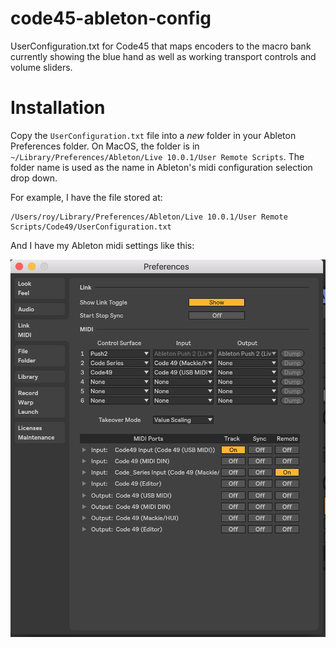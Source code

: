# code45-ableton-config
UserConfiguration.txt for Code45 that maps encoders to the macro bank currently showing the blue hand as well as working transport controls and volume sliders.

# Installation


Copy the `UserConfiguration.txt` file into a *new* folder in your Ableton Preferences folder. On MacOS, the folder is in `~/Library/Preferences/Ableton/Live 10.0.1/User Remote Scripts`. The folder name is used as the name in Ableton's midi configuration selection drop down.

For example, I have the file stored at:

```shell
/Users/roy/Library/Preferences/Ableton/Live 10.0.1/User Remote Scripts/Code49/UserConfiguration.txt
```

And I have my Ableton midi settings like this:

![Ableton Midi Settings](settings.png)
